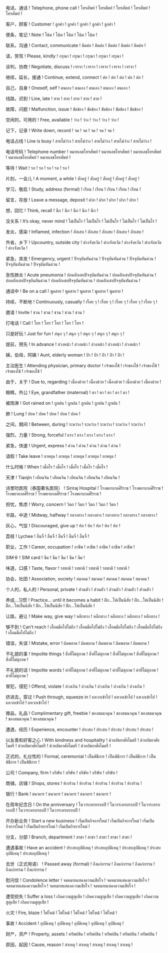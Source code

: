 电话，通话	!	Telephone, phone call	!	โทรศัพท์	!	โทรศัพท์	!	โทรศัพท์	!	โทรศัพท์	!	โทรศัพท์	!

客户，顾客	!	Customer	!	ลูกค้า	!	ลูกค้า	!	ลูกค้า	!	ลูกค้า	!	ลูกค้า	!

便条，笔记	!	Note	!	โน้ต	!	โน้ต	!	โน้ต	!	โน้ต	!	โน้ต	!

联系，沟通	!	Contact, communicate	!	ติดต่อ	!	ติดต่อ	!	ติดต่อ	!	ติดต่อ	!	ติดต่อ	!

请，劳驾	!	Please, kindly	!	กรุณา	!	กรุณา	!	กรุณา	!	กรุณา	!	กรุณา	!

谈判，协商	!	Negotiate, discuss	!	เจรจา	!	เจรจา	!	เจรจา	!	เจรจา	!	เจรจา	!

继续，延长，接通	!	Continue, extend, connect	!	ต่อ	!	ต่อ	!	ต่อ	!	ต่อ	!	ต่อ	!

自己，自身	!	Oneself, self	!	ตนเอง	!	ตนเอง	!	ตนเอง	!	ตนเอง	!	ตนเอง	!

线路，迟到	!	Line, late	!	สาย	!	สาย	!	สาย	!	สาย	!	สาย	!

故障，问题	!	Malfunction, issue	!	ขัดข้อง	!	ขัดข้อง	!	ขัดข้อง	!	ขัดข้อง	!	ขัดข้อง	!

空闲的，可用的	!	Free, available	!	ว่าง	!	ว่าง	!	ว่าง	!	ว่าง	!	ว่าง	!

记下，记录	!	Write down, record	!	จด	!	จด	!	จด	!	จด	!	จด	!

电话占线	!	Line is busy	!	สายไม่ว่าง	!	สายไม่ว่าง	!	สายไม่ว่าง	!	สายไม่ว่าง	!	สายไม่ว่าง	!

电话号码	!	Telephone number	!	หมายเลขโทรศัพท์	!	หมายเลขโทรศัพท์	!	หมายเลขโทรศัพท์	!	หมายเลขโทรศัพท์	!	หมายเลขโทรศัพท์	!

等待	!	Wait	!	รอ	!	รอ	!	รอ	!	รอ	!	รอ	!

片刻，一会儿	!	A moment, a while	!	สักครู่	!	สักครู่	!	สักครู่	!	สักครู่	!	สักครู่	!

学习，敬启	!	Study, address (formal)	!	เรียน	!	เรียน	!	เรียน	!	เรียน	!	เรียน	!

留言，存放	!	Leave a message, deposit	!	ฝาก	!	ฝาก	!	ฝาก	!	ฝาก	!	ฝาก	!

想，回忆	!	Think, recall	!	นึก	!	นึก	!	นึก	!	นึก	!	นึก	!

没关系	!	It’s okay, never mind	!	ไม่เป็นไร	!	ไม่เป็นไร	!	ไม่เป็นไร	!	ไม่เป็นไร	!	ไม่เป็นไร	!

发炎，感染	!	Inflamed, infection	!	อักเสบ	!	อักเสบ	!	อักเสบ	!	อักเสบ	!	อักเสบ	!

外省，乡下	!	Upcountry, outside city	!	ต่างจังหวัด	!	ต่างจังหวัด	!	ต่างจังหวัด	!	ต่างจังหวัด	!	ต่างจังหวัด	!

紧急，突发	!	Emergency, urgent	!	ปัจจุบันทันด่วน	!	ปัจจุบันทันด่วน	!	ปัจจุบันทันด่วน	!	ปัจจุบันทันด่วน	!	ปัจจุบันทันด่วน	!

急性肺炎	!	Acute pneumonia	!	ปอดอักเสบปัจจุบันทันด่วน	!	ปอดอักเสบปัจจุบันทันด่วน	!	ปอดอักเสบปัจจุบันทันด่วน	!	ปอดอักเสบปัจจุบันทันด่วน	!	ปอดอักเสบปัจจุบันทันด่วน	!

通话中	!	Be on a call	!	พูดสาย	!	พูดสาย	!	พูดสาย	!	พูดสาย	!	พูดสาย	!

持续，不断地	!	Continuously, casually	!	เรื่อย ๆ	!	เรื่อย ๆ	!	เรื่อย ๆ	!	เรื่อย ๆ	!	เรื่อย ๆ	!

邀请	!	Invite	!	ชวน	!	ชวน	!	ชวน	!	ชวน	!	ชวน	!

打电话	!	Call	!	โทร	!	โทร	!	โทร	!	โทร	!	โทร	!

只是好玩	!	Just for fun	!	สนุก ๆ	!	สนุก ๆ	!	สนุก ๆ	!	สนุก ๆ	!	สนุก ๆ	!

提前，预先	!	In advance	!	ล่วงหน้า	!	ล่วงหน้า	!	ล่วงหน้า	!	ล่วงหน้า	!	ล่วงหน้า	!

姨，伯母，阿姨	!	Aunt, elderly woman	!	ป้า	!	ป้า	!	ป้า	!	ป้า	!	ป้า	!

主治医生	!	Attending physician, primary doctor	!	เจ้าของไข้	!	เจ้าของไข้	!	เจ้าของไข้	!	เจ้าของไข้	!	เจ้าของไข้	!

由于，关于	!	Due to, regarding	!	เนื่องด้วย	!	เนื่องด้วย	!	เนื่องด้วย	!	เนื่องด้วย	!	เนื่องด้วย	!

眼睛，外公	!	Eye, grandfather (maternal)	!	ตา	!	ตา	!	ตา	!	ตา	!	ตา	!

被雨淋	!	Got rained on	!	ถูกฝน	!	ถูกฝน	!	ถูกฝน	!	ถูกฝน	!	ถูกฝน	!

肺	!	Lung	!	ปอด	!	ปอด	!	ปอด	!	ปอด	!	ปอด	!

之间，期间	!	Between, during	!	ระหว่าง	!	ระหว่าง	!	ระหว่าง	!	ระหว่าง	!	ระหว่าง	!

强烈，力量	!	Strong, forceful	!	แรง	!	แรง	!	แรง	!	แรง	!	แรง	!

紧急，快速	!	Urgent, express	!	ด่วน	!	ด่วน	!	ด่วน	!	ด่วน	!	ด่วน	!

请假	!	Take leave	!	ลาหยุด	!	ลาหยุด	!	ลาหยุด	!	ลาหยุด	!	ลาหยุด	!

什么时候	!	When	!	เมื่อไร	!	เมื่อไร	!	เมื่อไร	!	เมื่อไร	!	เมื่อไร	!

天津	!	Tianjin	!	เทียนจิน	!	เทียนจิน	!	เทียนจิน	!	เทียนจิน	!	เทียนจิน	!

诗里叻医院（泰国著名医院）	!	Siriraj Hospital	!	โรงพยาบาลศีริราช	!	โรงพยาบาลศีริราช	!	โรงพยาบาลศีริราช	!	โรงพยาบาลศีริราช	!	โรงพยาบาลศีริราช	!

担忧，焦虑	!	Worry, concern	!	วิตก	!	วิตก	!	วิตก	!	วิตก	!	วิตก	!

半路，中途	!	Midway, halfway	!	กลางทาง	!	กลางทาง	!	กลางทาง	!	กลางทาง	!	กลางทาง	!

灰心，气馁	!	Discouraged, give up	!	ท้อ	!	ท้อ	!	ท้อ	!	ท้อ	!	ท้อ	!

荔枝	!	Lychee	!	ลิ้นจี่	!	ลิ้นจี่	!	ลิ้นจี่	!	ลิ้นจี่	!	ลิ้นจี่	!

职业，工作	!	Career, occupation	!	อาชีพ	!	อาชีพ	!	อาชีพ	!	อาชีพ	!	อาชีพ	!

SIM卡	!	SIM card	!	ซิม	!	ซิม	!	ซิม	!	ซิม	!	ซิม	!

味道，口感	!	Taste, flavor	!	รสชาติ	!	รสชาติ	!	รสชาติ	!	รสชาติ	!	รสชาติ	!

协会，社团	!	Association, society	!	สมาคม	!	สมาคม	!	สมาคม	!	สมาคม	!	สมาคม	!

个人的，私人的	!	Personal, private	!	ส่วนตัว	!	ส่วนตัว	!	ส่วนตัว	!	ส่วนตัว	!	ส่วนตัว	!

养成…习惯	!	Practice… until it becomes a habit	!	ฝึก…ให้เป็นนิสัย	!	ฝึก…ให้เป็นนิสัย	!	ฝึก…ให้เป็นนิสัย	!	ฝึก…ให้เป็นนิสัย	!	ฝึก…ให้เป็นนิสัย	!

让路，避让	!	Make way, give way	!	หลีกทาง	!	หลีกทาง	!	หลีกทาง	!	หลีกทาง	!	หลีกทาง	!

够不到	!	Can’t reach	!	เอื้อมมือไปไม่ถึง	!	เอื้อมมือไปไม่ถึง	!	เอื้อมมือไปไม่ถึง	!	เอื้อมมือไปไม่ถึง	!	เอื้อมมือไปไม่ถึง	!

错误，失误	!	Mistake, error	!	ผิดพลาด	!	ผิดพลาด	!	ผิดพลาด	!	ผิดพลาด	!	ผิดพลาด	!

不礼貌的事	!	Impolite things	!	สิ่งที่ไม่สุภาพ	!	สิ่งที่ไม่สุภาพ	!	สิ่งที่ไม่สุภาพ	!	สิ่งที่ไม่สุภาพ	!	สิ่งที่ไม่สุภาพ	!

不礼貌的话	!	Impolite words	!	คําที่ไม่สุภาพ	!	คําที่ไม่สุภาพ	!	คําที่ไม่สุภาพ	!	คําที่ไม่สุภาพ	!	คําที่ไม่สุภาพ	!

冒犯，侵犯	!	Offend, violate	!	ล่วงเกิน	!	ล่วงเกิน	!	ล่วงเกิน	!	ล่วงเกิน	!	ล่วงเกิน	!

挤进去，穿过	!	Push through, squeeze in	!	แหวกเข้าไป	!	แหวกเข้าไป	!	แหวกเข้าไป	!	แหวกเข้าไป	!	แหวกเข้าไป	!

赠品，礼品	!	Complimentary gift, freebie	!	ของสมนาคุณ	!	ของสมนาคุณ	!	ของสมนาคุณ	!	ของสมนาคุณ	!	ของสมนาคุณ	!

遭遇，经历	!	Experience, encounter	!	ประสบ	!	ประสบ	!	ประสบ	!	ประสบ	!	ประสบ	!

以友善和好客之心	!	With kindness and hospitality	!	ด้วยอัธยาศัยไมตรี	!	ด้วยอัธยาศัยไมตรี	!	ด้วยอัธยาศัยไมตรี	!	ด้วยอัธยาศัยไมตรี	!	ด้วยอัธยาศัยไมตรี	!

正式的，礼仪性的	!	Formal, ceremonial	!	เป็นพิธีการ	!	เป็นพิธีการ	!	เป็นพิธีการ	!	เป็นพิธีการ	!	เป็นพิธีการ	!

公司	!	Company, firm	!	บริษัท	!	บริษัท	!	บริษัท	!	บริษัท	!	บริษัท	!

商铺，店铺	!	Shops, stores	!	ห้างร้าน	!	ห้างร้าน	!	ห้างร้าน	!	ห้างร้าน	!	ห้างร้าน	!

银行	!	Bank	!	ธนาคาร	!	ธนาคาร	!	ธนาคาร	!	ธนาคาร	!	ธนาคาร	!

在周年纪念日	!	On the anniversary	!	ในวาระครบรอบปี	!	ในวาระครบรอบปี	!	ในวาระครบรอบปี	!	ในวาระครบรอบปี	!	ในวาระครบรอบปี	!

开办新业务	!	Start a new business	!	เริ่มเปิดกิจการใหม่	!	เริ่มเปิดกิจการใหม่	!	เริ่มเปิดกิจการใหม่	!	เริ่มเปิดกิจการใหม่	!	เริ่มเปิดกิจการใหม่	!

分支，分部	!	Branch, department	!	สาขา	!	สาขา	!	สาขา	!	สาขา	!	สาขา	!

遭遇事故	!	Have an accident	!	ประสบอุบัติเหตุ	!	ประสบอุบัติเหตุ	!	ประสบอุบัติเหตุ	!	ประสบอุบัติเหตุ	!	ประสบอุบัติเหตุ	!

去世（正式用语）	!	Passed away (formal)	!	ถึงแก่กรรม	!	ถึงแก่กรรม	!	ถึงแก่กรรม	!	ถึงแก่กรรม	!	ถึงแก่กรรม	!

慰问信	!	Condolence letter	!	จดหมายแสดงความเสียใจ	!	จดหมายแสดงความเสียใจ	!	จดหมายแสดงความเสียใจ	!	จดหมายแสดงความเสียใจ	!	จดหมายแสดงความเสียใจ	!

遭受损失	!	Suffer a loss	!	เกิดความสูญเสีย	!	เกิดความสูญเสีย	!	เกิดความสูญเสีย	!	เกิดความสูญเสีย	!	เกิดความสูญเสีย	!

火灾	!	Fire, blaze	!	ไฟไหม้	!	ไฟไหม้	!	ไฟไหม้	!	ไฟไหม้	!	ไฟไหม้	!

事故	!	Accident	!	อุบัติเหตุ	!	อุบัติเหตุ	!	อุบัติเหตุ	!	อุบัติเหตุ	!	อุบัติเหตุ	!

财产，资产	!	Property, assets	!	ทรัพย์สิน	!	ทรัพย์สิน	!	ทรัพย์สิน	!	ทรัพย์สิน	!	ทรัพย์สิน	!

原因，起因	!	Cause, reason	!	สาเหตุ	!	สาเหตุ	!	สาเหตุ	!	สาเหตุ	!	สาเหตุ	!



